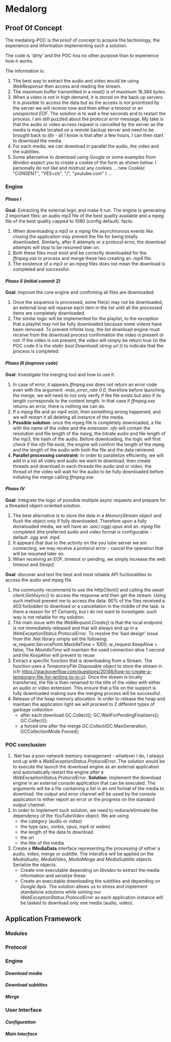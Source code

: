 # Medalorg

## Proof Of Concept

The medalorg-POC is the proof of concept to acquire the technology, the experience and information implementing such a solution.

The code is *'dirty'* and the POC hos no other purpose than to experience how it works.

The information is:
1. The best way to extract the audio and video would be using *WebResponse* then access and reading the stream.
2. The maximum buffer transmitted in a *read()* is of maximum 16,384 bytes.
3. When a video is not in high demand, it is stored on the back up servers. It is possible to access the data but as the access is not prioritized by the server we will receive now and then either a *timeout* or an *unexpected EOF*. 
   The solution is to wait a few seconds and to restart the process. I am still puzzled about the *protocol error* message. 
  My take is that the audio or video access request is cancelled by the server as the media is maybe located on a remote backup server and need to be brought back to *life* - all I know is that after a few hours, I can then start to download the media.
4. For each media, we can download in parallel the audio, the video and the subtitles.
5. Some alternative to download using *Google* or some examples from *libvideo* expect you to create a cookie of the form as shown below. I personally do not like and mistrust any cookies
	...
    new Cookie( "CONSENT", "YES+cb", "/", "youtube.com" )
	...

### Engine
#### *Phase I*
**Goal**: Extracting the external logic and make it run.
The engine is generating 2 important files: an audio mp3 file of the best quality available and a mpeg file of the best quality capped to 1080 (config default).
facts:
1. When downloading a *mp3* or a *mpeg* file asynchronous events like closing the application may prevent the file for being totally downloaded. Similarly, after 6 attempts or a protocol error, the download attempts will stop to be resumed later on.
2. Both these files must exist and be correctly downloaded for the *ffmpeg.exe* to process and merge these two creating an *.mp4* file.
3. The existence of a *mp3* or an *mpeg* files does not mean the download is completed and successful.
#### *Phase II (initial commit 2)*
**Goal**: Improve the core engine and confirming all files are downloaded
1. Once the sequence is processed, some file(s) may not be downloaded, an external loop will reparse each item in the list until all the processed items are completely downloaded.
2. The similar logic will be implemented for the playlist, to the exception that a playlist may not be fully downloaded because some videos have been removed. To prevent infinite loop, the list download engine must receive from the download process confirmation the video is present or not. If the video is not present, the video will simply be return true (in the POC code it is the *static bool Download( string url )*) to indicate that the process is completed. 
#### *Phase III (improve code)*
**Goal**: Investigate the merging tool and how to use it.
1. In case of error, it appears *ffmpeg.exe* does not return an error code even with the argument *-max_error_rate 0.0*, therefore before launching the merge, we will need to not only verify if the file exists but also if its length corresponds to the content length. In that case if *ffmpeg.exe* returns an error, there is nothing we can do.
2. If a *mpeg* file and an *mp4* exist, then something wrong happened, and we will restart it all deleting all instance of the media.
3. **Possible solution**: once the mpeg file is completely downloaded, a file with the name of the video and the extension *.nfo* will contain the resolution and file length of the *mpeg*, the bitrate audio and file length of the *mp3*, the hash of the audio. Before downloading, the logic will first check if the *nfo* file exist, the engine will confirm the length of the mpeg and the length of the audio with both the file and the data retrieved.
4. **Parallel processing constraint**: In order to parallelize efficiently, we will add in a list all video and audio we want to download, then create threads and download in each threads the audio and or video. the thread of the video will wait for the audio to be fully downloaded before initiating the merge calling *ffmpeg.exe*
#### *Phase IV*
**Goal**: Integrate the logic of possible multiple async requests and prepare for a threaded object-oriented solution.
1. The best alternative is to store the data in a *MemoryStream* object and flush the object only if fully downloaded. Therefore upon a fully donwloaded media, we will have an *.aac/*.ogg/*.opus* and an *.mpeg* file completed (the preferred audio and video format is configurable - default *.ogg* and *.mp4*. 
2. It appears that due to the activity on the you tube server we are connecting, we may receive a protocol error - cancel the operation that will be resumed later on.
3. When receiving an EOF, timeout or pending, we simply increase the web timeout and *Sleep()*

**Goal**: discover and test the best and most reliable API fuctionalities to access the audio and mpeg file.
1. the community recommend to use the *HttpClient()* and calling the *await client.GetAsync()* to access the response and then get the stream. Using such method prevent me to access the data: 90% of the files received a 403 forbidden to download or a cancellation in the middle of the task. Is there a reason for it? Certainly, but I do not want to investigate: such way is not reliable for my solution.
2. The main issue with the *WebRequest.Create()* is that the local endpoint is not immediately released and that will always end up in a *WebExceptionStatus.ProtocolError*. To resolve the 'bad design' issue from the .Net library simply set the following:
  w_request.ServicePoint.MaxIdleTime = 1000;
  w_request.KeepAlive = false;
  The *MaxIdleTime* will maintain the used connection alive 1 second and the *KeepAlive* will prevent to reuse
3. Extract a specific function that is downloading from a Stream. The function uses a *TemporaryFile Disposable* object to store the stream in (cfr https://stackoverflow.com/questions/20146/how-to-create-a-temporary-file-for-writing-to-in-c). Once the stream is locally transferred, the file is then renamed to the title of the video with either an audio or video extension. This ensure that a file on the support is fully downloaded making sure the merging process will be successful.
4. Release of the heap memory allocation. In order to release the heap and maintain the application light we will proceed to 2 different types of garbage collection:
    - after each download
	  GC.Collect();
      GC.WaitForPendingFinalizers();
      GC.Collect();
	- a forced one after the merge
	  GC.Collect(GC.MaxGeneration, GCCollectionMode.Forced);
### POC conclusion
1. .Net has a poor network memory management - whatever I do, I always end up with a *WebExceptionStatus.ProtocolError*. The solution would be to execute the launch the download engine as an external application and automatically restart the engine after a *WebExceptionStatus.ProtocolError*. 
   **Solution**: implement the download engine in an external console application that can be executed. The arguments will be a file containing a list in an xml format of the media to download. the output and error channel will be uswd by the console application to either report an error or the progress on the standard output channel.
2. In order to implement such solution, we need to reduce/eliminate the dependency of the *YouTubeVideo* object. We are using
	- the category (audio or video)
	- the type (aac, vorbis, opus, mp4 or webm)
	- the length of the data to download
	- the uri
	- the title of the media
3. Create a **IMediaData** interface representing the processing of either a audio, video, merge or subtitle. The interafce will be applied on the *MediaAudio*, *MediaVideo*, *MediaMerge* and *MediaSubtitle* objects. Serialize the objects.
    - Create one executable depending on *libvideo* to extract the media information and serialize these.
    - Create an executable downloading the subtitles and depending on *Google.Apis*.
	The solution allows us to stress and implement standalone solutions while solving our *WebExceptionStatus.ProtocolError* as each application instance will be tasked to download only one media (audio, video).
## Application Framework
### Modules
### Protocol
### Engine
#### *Download media*
#### *Download subtitles*
#### *Merge*
### User Interface
#### *Configuration*
#### *Main Interface*


